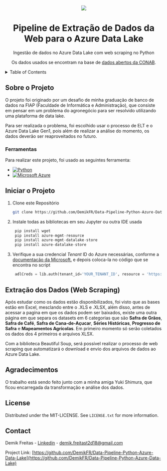 <!-- PROJECT LOGO -->
<br />
<div align="center">
  <img src="https://github.com/DemikFR/Data-Pipeline-Python-Azure-Data-Lake/assets/102700735/9656d571-e6a0-439d-93d5-4ba537f0f523"/>
  <h1 align="center">Pipeline de Extração de Dados da Web para o Azure Data Lake</h1>

  <p align="center">
    Ingestão de dados no Azure Data Lake com web scraping no Python
  </p>
  <p align="center">
    Os dados usados se encontram na base de <a href="https://www.conab.gov.br/info-agro/safras">dados abertos da CONAB</a>.
  </p>
</div>



<!-- TABLE OF CONTENTS -->
<details>
  <summary>Table of Contents</summary>
  <ol>
    <li>
      <a href="#sobre-o-projeto">Sobre o Projeto</a>
      <ul>
        <li><a href="#ferramentas">Ferramentas</a></li>
      </ul>
    </li>
    <li><a href="#iniciar-o-projeto">Iniciar o Projeto</a></li>
    <li><a href="#extração-dos-dados-web-scraping">Extração dos Dados</a></li>
    <li><a href="#agradecimentos">Agradecimentos</a></li>
    <li><a href="#license">License</a></li>
    <li><a href="#contact">Contact</a></li>
  </ol>
</details>



<!-- Sobre o Projeto -->
## Sobre o Projeto

O projeto foi originado por um desafio de minha graduação de banco de dados na FIAP (Faculdade de Informática e Administração), que consiste em pensar em um problema do agronegócio para ser resolvido utilizando uma plataforma de data lake.

Para ser realizada o problema, foi escolhido usar o processo de ELT e o Azure Data Lake Gen1, pois além de realizar a análise do momento, os dados deverão ser reaproveitados no futuro.


### Ferramentas

Para realizar este projeto, foi usado as seguintes ferramenta:


* [![Python][Python.py]][Python-url]
* [![Microsoft Azure][Azure.azr]][Azure-url]



<!-- Iniciar o Projeto -->
## Iniciar o Projeto

1. Clone este Repositório
   ```sh
   git clone https://github.com/DemikFR/Data-Pipeline-Python-Azure-Data-Lake.git
   ```
2. Instale todas as bibliotecas em seu Jupyter ou outra IDE usada
   ```py
    pip install wget
    pip install azure-mgmt-resource
    pip install azure-mgmt-datalake-store
    pip install azure-datalake-store
   ```
3. Verifique a sua credencial <i>Tenant</i> ID do Azure necessárias, conforme a <a href="https://learn.microsoft.com/pt-br/azure/active-directory/fundamentals/active-directory-how-to-find-tenant">documentação da Microsoft.</a> e depois coloca-la no código que se encontra no script
   ```py
    adlCreds = lib.auth(tenant_id='YOUR_TENANT_ID', resource = 'https://datalake.azure.net/')
   ```



## Extração dos Dados (Web Scraping)

Após estudar como os dados estão disponibilizados, foi visto que as bases estão em Excel, mesclando entre o .XLS e .XLSX, além disso, antes de acessar a pagína em que os dados podem ser baixados, existe uma outra página em que separa os datasets em 6 categorias que são <b>Safra de Grãos</b>, <b>Safra de Café</b>, <b>Safra de Cana-de-Açucar</b>, <b>Séries Históricas</b>, <b>Progresso de Safra</b> e <b>Mapeamentos Agrícolas</b>. Em primeiro momento só serão coletados os dados dos 4 primeiros e arquivos XLSX. 

Com a biblioteca Beautiful Soup, será possível realizar o processo de web scraping que automatizará o download e envio dos arquivos de dados ao Azure Data Lake. 





## Agradecimentos

O trabalho está sendo feito junto com a minha amiga Yuki Shimura, que ficou encarregada da transformação e análise dos dados.


<!-- LICENSE -->
## License

Distributed under the MIT-LICENSE. See `LICENSE.txt` for more information.



<!-- CONTACT -->
## Contact

Demik Freitas - [Linkedin](https://www.linkedin.com/in/demik-freitas/) - demik.freitast2d18@gmail.com

Project Link: [https://github.com/DemikFR/Data-Pipeline-Python-Azure-Data-Lake](https://github.com/DemikFR/Data-Pipeline-Python-Azure-Data-Lake)



<!-- MARKDOWN LINKS & IMAGES -->
<!-- https://www.markdownguide.org/basic-syntax/#reference-style-links -->
[Python.py]: https://img.shields.io/badge/python-3670A0?style=for-the-badge&logo=python&logoColor=ffdd54
[Python-url]: https://www.python.org/
[Azure.azr]: https://img.shields.io/badge/azure-%230072C6.svg?style=for-the-badge&logo=microsoftazure&logoColor=white
[Azure-url]: https://azure.microsoft.com/pt-br/free/search/?ef_id=_k_CjwKCAjw9pGjBhB-EiwAa5jl3AzQsgrvNjfAVF_2lmRSWukaiU7bsXh-UG1YxqLMh4DcsKz0YrhwLhoC7_UQAvD_BwE_k_&OCID=AIDcmmzmnb0182_SEM__k_CjwKCAjw9pGjBhB-EiwAa5jl3AzQsgrvNjfAVF_2lmRSWukaiU7bsXh-UG1YxqLMh4DcsKz0YrhwLhoC7_UQAvD_BwE_k_&gclid=CjwKCAjw9pGjBhB-EiwAa5jl3AzQsgrvNjfAVF_2lmRSWukaiU7bsXh-UG1YxqLMh4DcsKz0YrhwLhoC7_UQAvD_BwE
